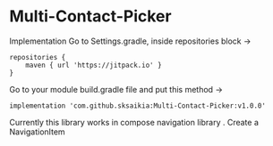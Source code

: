 # Multi-Contact-Picker

Implementation
Go to Settings.gradle, inside repositories block ->

``` 
repositories {  
    maven { url 'https://jitpack.io' }
} 
```
Go to your module build.gradle file and put this method  ->

```
implementation 'com.github.sksaikia:Multi-Contact-Picker:v1.0.0'
```

Currently this library works in compose navigation library . Create a NavigationItem 
